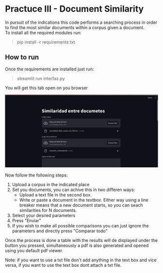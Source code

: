 # Practuce III - Document Similarity

In pursuit of the indications this code performs a searching process in order to find the most similar documents within a corpus given a document.  
To install all the required modules run:

> pip install -r requirements.txt

## How to run

Once the requirements are installed just run:

> streamlit run interfaz.py

You will get this tab open on you browser

![General viw](https://github.com/skoday/kindeyStone/blob/main/Screenshot%20from%202024-04-09%2019-46-25.png)

Now follow the following steps:
1. Upload a corpus in the indicated place
2. Set you documents, you can achive this in two differen ways:
   * Upload a text file in the second box. 
   * Write or paste a document in the textbox. 
   Either way using a line breaker means that a new document starts, so you can seach similarities for N documents.
3. Select your desired parameters
4. Press "Enviar"
5. If you wish to make all possible comparisons you can just ignore the parameters and directly press "Comparar todo"

Once the process is done a table with the results will de displayed under the button you pressed, simultaneously a pdf is also generated and opened using you default pdf viewer.

Note: if you want to use a txt file don't add anything in the text box and vice versa, if you want to use the text box dont attach a txt file.

